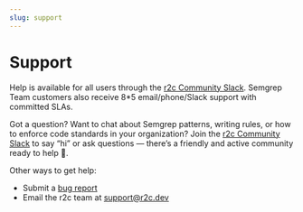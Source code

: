 ```yaml
---
slug: support
---
```


# Support

Help is available for all users through the [r2c Community Slack](https://r2c.dev/slack). Semgrep Team customers also receive 8\*5 email/phone/Slack support with committed SLAs.

Got a question? Want to chat about Semgrep patterns, writing rules, or how to enforce code standards in your organization? Join the [r2c Community Slack](https://r2c.dev/slack) to say “hi” or ask questions — there’s a friendly and active community ready to help 🤗.

Other ways to get help:

- Submit a [bug report](https://github.com/returntocorp/semgrep/issues)
- Email the r2c team at [support@r2c.dev](mailto:support@r2c.dev) 

